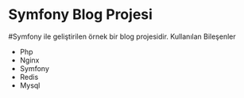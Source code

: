 # Symfony Blog Projesi

#Symfony ile geliştirilen örnek bir blog projesidir.
Kullanılan Bileşenler

 - Php
 - Nginx
 - Symfony
 - Redis
 - Mysql
